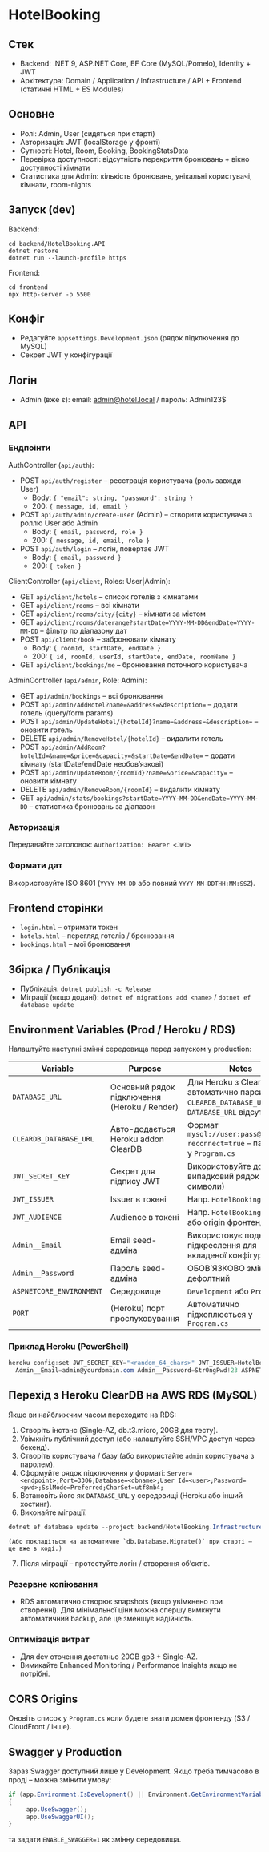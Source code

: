 # HotelBooking

## Стек
- Backend: .NET 9, ASP.NET Core, EF Core (MySQL/Pomelo), Identity + JWT
- Архітектура: Domain / Application / Infrastructure / API + Frontend (статичні HTML + ES Modules)

## Основне
- Ролі: Admin, User (сидяться при старті)  
- Авторизація: JWT (localStorage у фронті)  
- Сутності: Hotel, Room, Booking, BookingStatsData  
- Перевірка доступності: відсутність перекриття бронювань + вікно доступності кімнати  
- Статистика для Admin: кількість бронювань, унікальні користувачі, кімнати, room-nights  

## Запуск (dev)
Backend:
```
cd backend/HotelBooking.API
dotnet restore
dotnet run --launch-profile https
```
Frontend:
```
cd frontend
npx http-server -p 5500
```

## Конфіг
- Редагуйте `appsettings.Development.json` (рядок підключення до MySQL)
- Секрет JWT у конфігурації

## Логін
- Admin (вже є): email: admin@hotel.local / пароль: Admin123$

## API 

### Ендпоінти

AuthController (`api/auth`):
- POST `api/auth/register`  – реєстрація користувача (роль завжди User)
	- Body: `{ "email": string, "password": string }`
	- 200: `{ message, id, email }`
- POST `api/auth/admin/create-user` (Admin) – створити користувача з роллю User або Admin
	- Body: `{ email, password, role }`
	- 200: `{ message, id, email, role }`
- POST `api/auth/login`  – логін, повертає JWT
	- Body: `{ email, password }`
	- 200: `{ token }`

ClientController (`api/client`, Roles: User|Admin):
- GET `api/client/hotels` – список готелів з кімнатами
- GET `api/client/rooms` – всі кімнати
- GET `api/client/rooms/city/{city}` – кімнати за містом
- GET `api/client/rooms/daterange?startDate=YYYY-MM-DD&endDate=YYYY-MM-DD` – фільтр по діапазону дат
- POST `api/client/book` – забронювати кімнату
	- Body: `{ roomId, startDate, endDate }`
	- 200: `{ id, roomId, userId, startDate, endDate, roomName }`
- GET `api/client/bookings/me` – бронювання поточного користувача

AdminController (`api/admin`, Role: Admin):
- GET `api/admin/bookings` – всі бронювання
- POST `api/admin/AddHotel?name=&address=&description=` – додати готель (query/form params)
- POST `api/admin/UpdateHotel/{hotelId}?name=&address=&description=` – оновити готель
- DELETE `api/admin/RemoveHotel/{hotelId}` – видалити готель
- POST `api/admin/AddRoom?hotelId=&name=&price=&capacity=&startDate=&endDate=` – додати кімнату (startDate/endDate необов’язкові)
- POST `api/admin/UpdateRoom/{roomId}?name=&price=&capacity=` – оновити кімнату
- DELETE `api/admin/RemoveRoom/{roomId}` – видалити кімнату
- GET `api/admin/stats/bookings?startDate=YYYY-MM-DD&endDate=YYYY-MM-DD` – статистика бронювань за діапазон

### Авторизація
Передавайте заголовок:
`Authorization: Bearer <JWT>`

### Формати дат
Використовуйте ISO 8601 (`YYYY-MM-DD` або повний `YYYY-MM-DDTHH:MM:SSZ`).

## Frontend сторінки
- `login.html` – отримати токен
- `hotels.html` – перегляд готелів / бронювання
- `bookings.html` – мої бронювання

## Збірка / Публікація
- Публікація: `dotnet publish -c Release`
- Міграції (якщо додані): `dotnet ef migrations add <name>` / `dotnet ef database update`

## Environment Variables (Prod / Heroku / RDS)
Налаштуйте наступні змінні середовища перед запуском у production:

| Variable | Purpose | Notes |
|----------|---------|-------|
| `DATABASE_URL` | Основний рядок підключення (Heroku / Render) | Для Heroku з ClearDB ми автоматично парсимо `CLEARDB_DATABASE_URL` якщо `DATABASE_URL` відсутній |
| `CLEARDB_DATABASE_URL` | Авто-додається Heroku addon ClearDB | Формат `mysql://user:pass@host/db?reconnect=true` – парситься у `Program.cs` |
| `JWT_SECRET_KEY` | Секрет для підпису JWT | Використовуйте довгий випадковий рядок (мін. 32 символи) |
| `JWT_ISSUER` | Issuer в токені | Напр. `HotelBookingAPI` |
| `JWT_AUDIENCE` | Audience в токені | Напр. `HotelBookingClient` або origin фронтенду |
| `Admin__Email` | Email seed-адміна | Використовує подвійні підкреслення для вкладеної конфігурації |
| `Admin__Password` | Пароль seed-адміна | ОБОВʼЯЗКОВО змініть дефолтний |
| `ASPNETCORE_ENVIRONMENT` | Середовище | `Development` або `Production` |
| `PORT` | (Heroku) порт прослуховування | Автоматично підхоплюється у `Program.cs` |

### Приклад Heroku (PowerShell)
```powershell
heroku config:set JWT_SECRET_KEY="<random_64_chars>" JWT_ISSUER=HotelBookingAPI JWT_AUDIENCE=HotelBookingClient `
  Admin__Email=admin@yourdomain.com Admin__Password=Str0ngPwd!23 ASPNETCORE_ENVIRONMENT=Production
```

## Перехід з Heroku ClearDB на AWS RDS (MySQL)
Якщо ви найближчим часом переходите на RDS:
1. Створіть інстанс (Single-AZ, db.t3.micro, 20GB для тесту).
2. Увімкніть публічний доступ (або налаштуйте SSH/VPC доступ через бекенд).
3. Створіть користувача / базу (або використайте `admin` користувача з паролем).
4. Сформуйте рядок підключення у форматі:
	`Server=<endpoint>;Port=3306;Database=<dbname>;User Id=<user>;Password=<pwd>;SslMode=Preferred;CharSet=utf8mb4;`
5. Встановіть його як `DATABASE_URL` у середовищі (Heroku або інший хостинг).
6. Виконайте міграції:
```powershell
dotnet ef database update --project backend/HotelBooking.Infrastructure --startup-project backend/HotelBooking.API
```
	(Або покладіться на автоматичне `db.Database.Migrate()` при старті – це вже в коді.)
7. Після міграції – протестуйте логін / створення обʼєктів.

### Резервне копіювання
- RDS автоматично створює snapshots (якщо увімкнено при створенні). Для мінімальної ціни можна спершу вимкнути автоматичний backup, але це зменшує надійність.

### Оптимізація витрат
- Для dev оточення достатньо 20GB gp3 + Single-AZ.
- Вимикайте Enhanced Monitoring / Performance Insights якщо не потрібні.

## CORS Origins
Оновіть список у `Program.cs` коли будете знати домен фронтенду (S3 / CloudFront / інше).

## Swagger у Production
Зараз Swagger доступний лише у Development. Якщо треба тимчасово в проді – можна змінити умову:
```csharp
if (app.Environment.IsDevelopment() || Environment.GetEnvironmentVariable("ENABLE_SWAGGER") == "1")
{
	 app.UseSwagger();
	 app.UseSwaggerUI();
}
```
та задати `ENABLE_SWAGGER=1` як змінну середовища.

